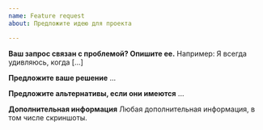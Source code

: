 ```yaml
---
name: Feature request
about: Предложите идею для проекта

---
```


**Ваш запрос связан с проблемой? Опишите ее.**
Например: Я всегда удивляюсь, когда [...]

**Предложите ваше решение**
...

**Предложите альтернативы, если они имеются**
...

**Дополнительная информация**
Любая дополнительная информация, в том числе скриншоты.
